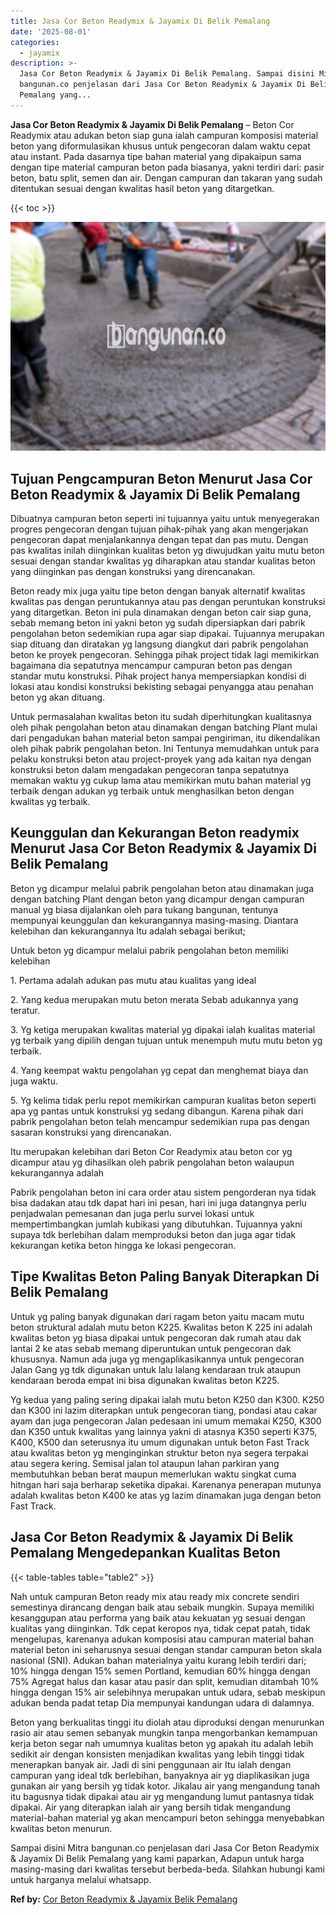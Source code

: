 ```yaml
---
title: Jasa Cor Beton Readymix & Jayamix Di Belik Pemalang
date: '2025-08-01'
categories:
  - jayamix
description: >-
  Jasa Cor Beton Readymix & Jayamix Di Belik Pemalang. Sampai disini Mitra
  bangunan.co penjelasan dari Jasa Cor Beton Readymix & Jayamix Di Belik
  Pemalang yang...
---
```


**Jasa Cor Beton Readymix & Jayamix Di Belik Pemalang** – Beton Cor Readymix atau adukan beton siap guna ialah campuran komposisi material beton yang diformulasikan khusus untuk pengecoran dalam waktu cepat atau instant. Pada dasarnya tipe bahan material yang dipakaipun sama dengan tipe material campuran beton pada biasanya, yakni terdiri dari: pasir beton, batu split, semen dan air. Dengan campuran dan takaran yang sudah ditentukan sesuai dengan kwalitas hasil beton yang ditargetkan.

{{< toc >}}

![Jasa Cor Beton Readymix & Jayamix Di Belik Pemalang](/images/jasa-cor-readymix-55.png)

## Tujuan Pengcampuran Beton Menurut Jasa Cor Beton Readymix & Jayamix Di Belik Pemalang

Dibuatnya campuran beton seperti ini tujuannya yaitu untuk menyegerakan progres pengecoran dengan tujuan pihak-pihak yang akan mengerjakan pengecoran dapat menjalankannya dengan tepat dan pas mutu. Dengan pas kwalitas inilah diinginkan kualitas beton yg diwujudkan yaitu mutu beton sesuai dengan standar kwalitas yg diharapkan atau standar kualitas beton yang diinginkan pas dengan konstruksi yang direncanakan.

Beton ready mix juga yaitu tipe beton dengan banyak alternatif kwalitas kwalitas pas dengan peruntukannya atau pas dengan peruntukan konstruksi yang ditargetkan. Beton ini pula dinamakan dengan beton cair siap guna, sebab memang beton ini yakni beton yg sudah dipersiapkan dari pabrik pengolahan beton sedemikian rupa agar siap dipakai. Tujuannya merupakan siap dituang dan diratakan yg langsung diangkut dari pabrik pengolahan beton ke proyek pengecoran. Sehingga pihak project tidak lagi memikirkan bagaimana dia sepatutnya mencampur campuran beton pas dengan standar mutu konstruksi. Pihak project hanya mempersiapkan kondisi di lokasi atau kondisi konstruksi bekisting sebagai penyangga atau penahan beton yg akan dituang.

Untuk permasalahan kwalitas beton itu sudah diperhitungkan kualitasnya oleh pihak pengolahan beton atau dinamakan dengan batching Plant mulai dari pengadukan bahan material beton sampai pengiriman, itu dikendalikan oleh pihak pabrik pengolahan beton. Ini Tentunya memudahkan untuk para pelaku konstruksi beton atau project-proyek yang ada kaitan nya dengan konstruksi beton dalam mengadakan pengecoran tanpa sepatutnya memakan waktu yg cukup lama atau memikirkan mutu bahan material yg terbaik dengan adukan yg terbaik untuk menghasilkan beton dengan kwalitas yg terbaik.

## Keunggulan dan Kekurangan Beton readymix Menurut Jasa Cor Beton Readymix & Jayamix Di Belik Pemalang

Beton yg dicampur melalui pabrik pengolahan beton atau dinamakan juga dengan batching Plant dengan beton yang dicampur dengan campuran manual yg biasa dijalankan oleh para tukang bangunan, tentunya mempunyai keunggulan dan kekurangannya masing-masing. Diantara kelebihan dan kekurangannya Itu adalah sebagai berikut;

Untuk beton yg dicampur melalui pabrik pengolahan beton memiliki kelebihan

1\. Pertama adalah adukan pas mutu atau kualitas yang ideal

2\. Yang kedua merupakan mutu beton merata Sebab adukannya yang teratur.

3\. Yg ketiga merupakan kwalitas material yg dipakai ialah kualitas material yg terbaik yang dipilih dengan tujuan untuk menempuh mutu mutu beton yg terbaik.

4\. Yang keempat waktu pengolahan yg cepat dan menghemat biaya dan juga waktu.

5\. Yg kelima tidak perlu repot memikirkan campuran kualitas beton seperti apa yg pantas untuk konstruksi yg sedang dibangun. Karena pihak dari pabrik pengolahan beton telah mencampur sedemikian rupa pas dengan sasaran konstruksi yang direncanakan.

Itu merupakan kelebihan dari Beton Cor Readymix atau beton cor yg dicampur atau yg dihasilkan oleh pabrik pengolahan beton walaupun kekurangannya adalah

Pabrik pengolahan beton ini cara order atau sistem pengorderan nya tidak bisa dadakan atau tdk dapat hari ini pesan, hari ini juga datangnya perlu penjadwalan pemesanan dan juga perlu survei lokasi untuk mempertimbangkan jumlah kubikasi yang dibutuhkan. Tujuannya yakni supaya tdk berlebihan dalam memproduksi beton dan juga agar tidak kekurangan ketika beton hingga ke lokasi pengecoran.

## Tipe Kwalitas Beton Paling Banyak Diterapkan Di Belik Pemalang

Untuk yg paling banyak digunakan dari ragam beton yaitu macam mutu beton struktural adalah mutu beton K225. Kwalitas beton K 225 ini adalah kwalitas beton yg biasa dipakai untuk pengecoran dak rumah atau dak lantai 2 ke atas sebab memang diperuntukan untuk pengecoran dak khususnya. Namun ada juga yg mengaplikasikannya untuk pengecoran Jalan Gang yg tdk digunakan untuk lalu lalang kendaraan truk ataupun kendaraan beroda empat ini bisa digunakan kwalitas beton K225.

Yg kedua yang paling sering dipakai ialah mutu beton K250 dan K300. K250 dan K300 ini lazim diterapkan untuk pengecoran tiang, pondasi atau cakar ayam dan juga pengecoran Jalan pedesaan ini umum memakai K250, K300 dan K350 untuk kwalitas yang lainnya yakni di atasnya K350 seperti K375, K400, K500 dan seterusnya itu umum digunakan untuk beton Fast Track atau kwalitas beton yg menginginkan struktur beton nya segera terpakai atau segera kering. Semisal jalan tol ataupun lahan parkiran yang membutuhkan beban berat maupun memerlukan waktu singkat cuma hitngan hari saja berharap seketika dipakai. Karenanya penerapan mutunya adalah kwalitas beton K400 ke atas yg lazim dinamakan juga dengan beton Fast Track.

## Jasa Cor Beton Readymix & Jayamix Di Belik Pemalang Mengedepankan Kualitas Beton

{{< table-tables table="table2" >}}

Nah untuk campuran Beton ready mix atau ready mix concrete sendiri semestinya dirancang dengan baik atau sebaik mungkin. Supaya memiliki kesanggupan atau performa yang baik atau kekuatan yg sesuai dengan kualitas yang diinginkan. Tdk cepat keropos nya, tidak cepat patah, tidak mengelupas, karenanya adukan komposisi atau campuran material bahan material beton ini seharusnya sesuai dengan standar campuran beton skala nasional (SNI). Adukan bahan materialnya yaitu kurang lebih terdiri dari; 10% hingga dengan 15% semen Portland, kemudian 60% hingga dengan 75% Agregat halus dan kasar atau pasir dan split, kemudian ditambah 10% hingga dengan 15% air selebihnya merupakan untuk udara, sebab meskipun adukan benda padat tetap Dia mempunyai kandungan udara di dalamnya.

Beton yang berkualitas tinggi itu diolah atau diproduksi dengan menurunkan rasio air atau semen sebanyak mungkin tanpa mengorbankan kemampuan kerja beton segar nah umumnya kualitas beton yg apakah itu adalah lebih sedikit air dengan konsisten menjadikan kwalitas yang lebih tinggi tidak menerapkan banyak air. Jadi di sini penggunaan air Itu ialah dengan campuran yang ideal tdk berlebihan, banyaknya air yg diaplikasikan juga gunakan air yang bersih yg tidak kotor. Jikalau air yang mengandung tanah itu bagusnya tidak dipakai atau air yg mengandung lumut pantasnya tidak dipakai. Air yang diterapkan ialah air yang bersih tidak mengandung material-bahan material yg akan mencampuri beton sehingga menyebabkan kwalitas beton menurun.

Sampai disini Mitra bangunan.co penjelasan dari Jasa Cor Beton Readymix & Jayamix Di Belik Pemalang yang kami paparkan, Adapun untuk harga masing-masing dari kwalitas tersebut berbeda-beda. Silahkan hubungi kami untuk harganya melalui whatsapp.

**Ref by:** [Cor Beton Readymix & Jayamix Belik Pemalang](https://id.wikipedia.org/wiki/Cor)
